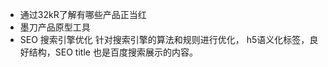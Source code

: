 - 通过32kR了解有哪些产品正当红
- 墨刀产品原型工具
- SEO
 搜索引擎优化
 针对搜索引擎的算法和规则进行优化，
 h5语义化标签，良好结构，SEO
 title 也是百度搜索展示的内容。